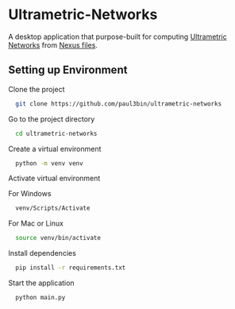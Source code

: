 # Ultrametric-Networks

A desktop application that purpose-built for computing [Ultrametric Networks](https://almob.biomedcentral.com/articles/10.1186/1748-7188-8-7) from [Nexus files](https://en.wikipedia.org/wiki/Nexus_file).

## Setting up Environment

Clone the project

```bash
  git clone https://github.com/paul3bin/ultrametric-networks
```

Go to the project directory

```bash
  cd ultrametric-networks
```

Create a virtual environment

```bash
  python -m venv venv
```

Activate virtual environment

For Windows

```bash
  venv/Scripts/Activate
```

For Mac or Linux

```bash
  source venv/bin/activate
```

Install dependencies

```bash
  pip install -r requirements.txt
```

Start the application

```bash
  python main.py
```
